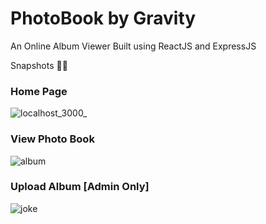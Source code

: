 # PhotoBook by Gravity

An Online Album Viewer Built using ReactJS and ExpressJS

Snapshots 📸✨

### Home Page
![localhost_3000_](https://user-images.githubusercontent.com/67852344/176712498-ad73e0c3-4031-4149-a1df-0323322f08ab.png)

### View Photo Book
![album](https://user-images.githubusercontent.com/67852344/137638537-1eb9d17b-ba23-45a7-a6cd-120de19a1f8b.gif)

### Upload Album [Admin Only]
![joke](https://user-images.githubusercontent.com/67852344/176725853-60b7dfa0-aeb6-4e2f-a60a-a9195d324bb1.gif)


